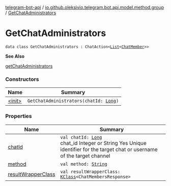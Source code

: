 [telegram-bot-api](../../index.md) / [io.github.oleksivio.telegram.bot.api.model.method.group](../index.md) / [GetChatAdministrators](./index.md)

# GetChatAdministrators

`data class GetChatAdministrators : ChatAction<`[`List`](https://kotlinlang.org/api/latest/jvm/stdlib/kotlin.collections/-list/index.html)`<`[`ChatMember`](../../io.github.oleksivio.telegram.bot.api.model.objects.std/-chat-member/index.md)`>>`

**See Also**

[getChatAdministrators](#)

### Constructors

| Name | Summary |
|---|---|
| [&lt;init&gt;](-init-.md) | `GetChatAdministrators(chatId: `[`Long`](https://kotlinlang.org/api/latest/jvm/stdlib/kotlin/-long/index.html)`)` |

### Properties

| Name | Summary |
|---|---|
| [chatId](chat-id.md) | `val chatId: `[`Long`](https://kotlinlang.org/api/latest/jvm/stdlib/kotlin/-long/index.html)<br>chat_id Integer or String Yes Unique identifier for the target chat or username of the target channel |
| [method](method.md) | `val method: `[`String`](https://kotlinlang.org/api/latest/jvm/stdlib/kotlin/-string/index.html) |
| [resultWrapperClass](result-wrapper-class.md) | `val resultWrapperClass: `[`KClass`](https://kotlinlang.org/api/latest/jvm/stdlib/kotlin.reflect/-k-class/index.html)`<ChatMembersResponse>` |
